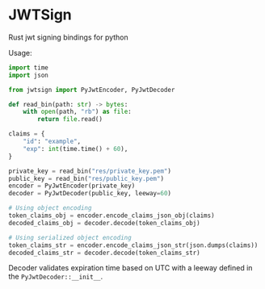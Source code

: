 # JWTSign

Rust jwt signing bindings for python

Usage:

```py
import time
import json

from jwtsign import PyJwtEncoder, PyJwtDecoder

def read_bin(path: str) -> bytes:
    with open(path, "rb") as file:
        return file.read()

claims = {
    "id": "example",
    "exp": int(time.time() + 60),
}

private_key = read_bin("res/private_key.pem")
public_key = read_bin("res/public_key.pem")
encoder = PyJwtEncoder(private_key)
decoder = PyJwtDecoder(public_key, leeway=60)

# Using object encoding
token_claims_obj = encoder.encode_claims_json_obj(claims)
decoded_claims_obj = decoder.decode(token_claims_obj)

# Using serialized object encoding
token_claims_str = encoder.encode_claims_json_str(json.dumps(claims))
decoded_claims_str = decoder.decode(token_claims_str)
```

Decoder validates expiration time based on UTC with a leeway defined in the `PyJwtDecoder::__init__`.
